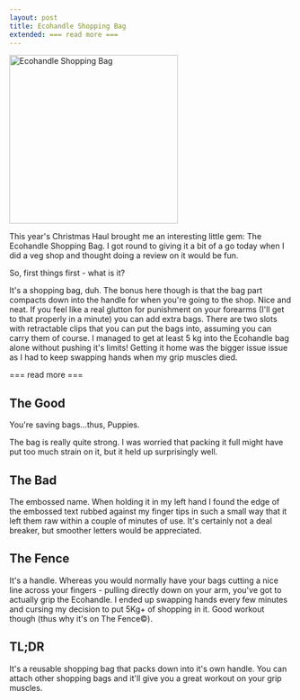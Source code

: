 ```yaml
---
layout: post
title: Ecohandle Shopping Bag
extended: === read more ===
---
```

<div class="right photo">
    <img src="https://s3-eu-west-1.amazonaws.com/ghickman/ecohandle.jpg" width="300" title="Ecohandle" alt="Ecohandle Shopping Bag">
</div>

This year's Christmas Haul brought me an interesting little gem: The Ecohandle Shopping Bag. I got round to giving it a bit of a go today when I did a veg shop and thought doing a review on it would be fun.

So, first things first - what is it?

It's a shopping bag, duh. The bonus here though is that the bag part compacts down into the handle for when you're going to the shop. Nice and neat. If you feel like a real glutton for punishment on your forearms (I'll get to that properly in a minute) you can add extra bags. There are two slots with retractable clips that you can put the bags into, assuming you can carry them of course. I managed to get at least 5 kg into the Ecohandle bag alone without pushing it's limits! Getting it home was the bigger issue issue as I had to keep swapping hands when my grip muscles died.

=== read more ===

## The Good

You're saving bags...thus, Puppies.

The bag is really quite strong. I was worried that packing it full might have put too much strain on it, but it held up surprisingly well.

## The Bad

The embossed name. When holding it in my left hand I found the edge of the embossed text rubbed against my finger tips in such a small way that it left them raw within a couple of minutes of use. It's certainly not a deal breaker, but smoother letters would be appreciated.

## The Fence

It's a handle. Whereas you would normally have your bags cutting a nice line across your fingers - pulling directly down on your arm, you've got to actually grip the Ecohandle. I ended up swapping hands every few minutes and cursing my decision to put 5Kg+ of shopping in it. Good workout though (thus why it's on The Fence&copy;).

## TL;DR

It's a reusable shopping bag that packs down into it's own handle. You can attach other shopping bags and it'll give you a great workout on your grip muscles.
